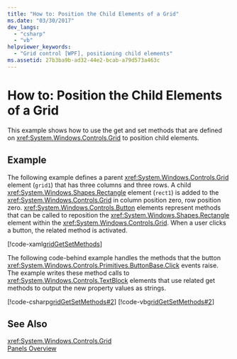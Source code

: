 ```yaml
---
title: "How to: Position the Child Elements of a Grid"
ms.date: "03/30/2017"
dev_langs: 
  - "csharp"
  - "vb"
helpviewer_keywords: 
  - "Grid control [WPF], positioning child elements"
ms.assetid: 27b3ba9b-ad32-44e2-bcab-a79d573a463c
---
```

# How to: Position the Child Elements of a Grid
This example shows how to use the get and set methods that are defined on <xref:System.Windows.Controls.Grid> to position child elements.  
  
## Example  
 The following example defines a parent <xref:System.Windows.Controls.Grid> element (`grid1`) that has three columns and three rows. A child <xref:System.Windows.Shapes.Rectangle> element (`rect1`) is added to the <xref:System.Windows.Controls.Grid> in column position zero, row position zero. <xref:System.Windows.Controls.Button> elements represent methods that can be called to reposition the <xref:System.Windows.Shapes.Rectangle> element within the <xref:System.Windows.Controls.Grid>. When a user clicks a button, the related method is activated.  
  
 [!code-xaml[gridGetSetMethods](../../../../samples/snippets/csharp/VS_Snippets_Wpf/gridGetSetMethods/CSharp/Window1.xaml)]  
  
 The following code-behind example handles the methods that the button <xref:System.Windows.Controls.Primitives.ButtonBase.Click> events raise. The example writes these method calls to <xref:System.Windows.Controls.TextBlock> elements that use related get methods to output the new property values as strings.  
  
 [!code-csharp[gridGetSetMethods#2](../../../../samples/snippets/csharp/VS_Snippets_Wpf/gridGetSetMethods/CSharp/Window1.xaml.cs#2)]
 [!code-vb[gridGetSetMethods#2](../../../../samples/snippets/visualbasic/VS_Snippets_Wpf/gridGetSetMethods/VisualBasic/Window1.xaml.vb#2)]  
  
## See Also  
 <xref:System.Windows.Controls.Grid>  
 [Panels Overview](../../../../docs/framework/wpf/controls/panels-overview.md)
